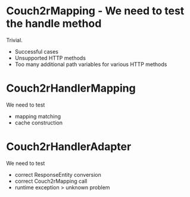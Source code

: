 # Couch2rMapping - We need to test the handle method

Trivial.
- Successful cases
- Unsupported HTTP methods
- Too many additional path variables for various HTTP methods

# Couch2rHandlerMapping

We need to test
- mapping matching
- cache construction

# Couch2rHandlerAdapter

We need to test
- correct ResponseEntity conversion
- correct Couch2rMapping call
- runtime exception > unknown problem